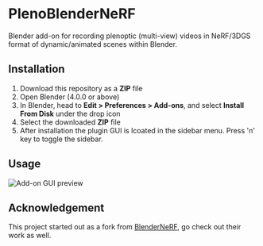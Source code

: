 # PlenoBlenderNeRF
Blender add-on for recording plenoptic (multi-view) videos in NeRF/3DGS format of dynamic/animated scenes within Blender. 


## Installation
1. Download this repository as a **ZIP** file
2. Open Blender (4.0.0 or above)
3. In Blender, head to **Edit > Preferences > Add-ons**, and select **Install From Disk** under the drop icon
4. Select the downloaded **ZIP** file
5. After installation the plugin GUI is lcoated in the sidebar menu. Press 'n' key to toggle the sidebar.

## Usage
![Add-on GUI preview](https://github.com/[username]/[reponame]/blob/[branch]/image.jpg?raw=true)

## Acknowledgement
This project started out as a fork from [BlenderNeRF](github.com/maximeraafat/BlenderNeRF), go check out their work as well.